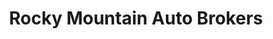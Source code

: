 ---
title: "Rocky Mountain Auto Brokers"
url: /colorado-springs/rocky-mountain-auto-brokers/
shop: car
---